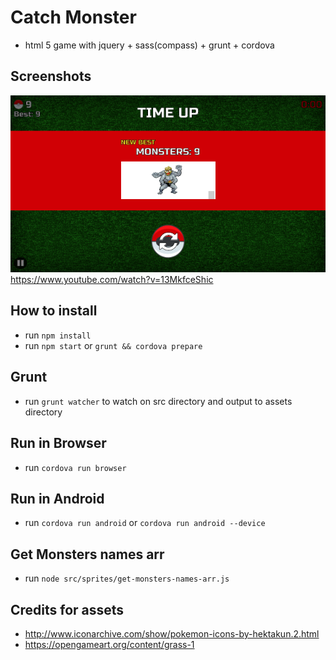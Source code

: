 # Catch Monster
* html 5 game with jquery + sass(compass) + grunt + cordova

## Screenshots
![screenshots](https://raw.githubusercontent.com/LiorRabinovich/catchmonsters/master/screenshots/screenshots.gif)
<https://www.youtube.com/watch?v=13MkfceShic>

## How to install
* run `npm install`
* run `npm start` or `grunt && cordova prepare`

## Grunt
* run `grunt watcher` to watch on src directory and output to assets directory

## Run in Browser
* run `cordova run browser`

## Run in Android
* run `cordova run android` or `cordova run android --device`

## Get Monsters names arr
* run `node src/sprites/get-monsters-names-arr.js`

## Credits for assets
* <http://www.iconarchive.com/show/pokemon-icons-by-hektakun.2.html>
* <https://opengameart.org/content/grass-1>